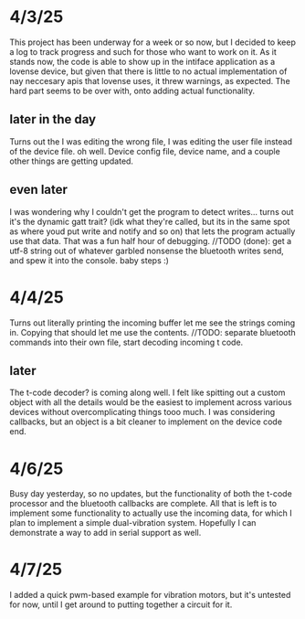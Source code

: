 # 4/3/25
This project has been underway for a week or so now, but I decided to keep a log to track progress and such for those who want to work on it. As it stands now, the code is able to show up in the intiface application as a lovense device, but given that there is little to no actual implementation of nay neccesary apis that lovense uses, it threw warnings, as expected. The hard part seems to be over with, onto adding actual functionality.

## later in the day
Turns out the I was editing the wrong file, I was editing the user file instead of the device file. oh well. Device config file, device name, and a couple other things are getting updated.

## even later
I was wondering why I couldn't get the program to detect writes... turns out it's the dynamic gatt trait? (idk what they're called, but its in the same spot as where youd put write and notify and so on) that lets the program actually use that data. That was a fun half hour of debugging. 
//TODO (done): get a utf-8 string out of whatever garbled nonsense the bluetooth writes send, and spew it into the console. baby steps :)

# 4/4/25
Turns out literally printing the incoming buffer let me see the strings coming in. Copying that should let me use the contents.
//TODO: separate bluetooth commands into their own file, start decoding incoming t code.

## later
The t-code decoder? is coming along well. I felt like spitting out a custom object with all the details would be the easiest to implement across various devices without overcomplicating things tooo much. I was considering callbacks, but an object is a bit cleaner to implement on the device code end.

# 4/6/25
Busy day yesterday, so no updates, but the functionality of both the t-code processor and the bluetooth callbacks are complete. All that is left is to implement some functionality to actually use the incoming data, for which I plan to implement a simple dual-vibration system. Hopefully I can demonstrate a way to add in serial support as well.

# 4/7/25
I added a quick pwm-based example for vibration motors, but it's untested for now, until I get around to putting together a circuit for it.